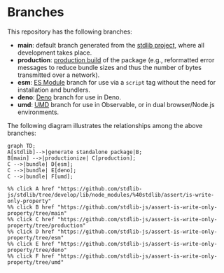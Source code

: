 <!--

@license Apache-2.0

Copyright (c) 2022 The Stdlib Authors.

Licensed under the Apache License, Version 2.0 (the "License");
you may not use this file except in compliance with the License.
You may obtain a copy of the License at

    http://www.apache.org/licenses/LICENSE-2.0

Unless required by applicable law or agreed to in writing, software
distributed under the License is distributed on an "AS IS" BASIS,
WITHOUT WARRANTIES OR CONDITIONS OF ANY KIND, either express or implied.
See the License for the specific language governing permissions and
limitations under the License.

-->

# Branches

This repository has the following branches:

-   **main**: default branch generated from the [stdlib project][stdlib-url], where all development takes place.
-   **production**: [production build][production-url] of the package (e.g., reformatted error messages to reduce bundle sizes and thus the number of bytes transmitted over a network).
-   **esm**: [ES Module][esm-url] branch for use via a `script` tag without the need for installation and bundlers.
-   **deno**: [Deno][deno-url] branch for use in Deno.
-   **umd**: [UMD][umd-url] branch for use in Observable, or in dual browser/Node.js environments.

The following diagram illustrates the relationships among the above branches:

```mermaid
graph TD;
A[stdlib]-->|generate standalone package|B;
B[main] -->|productionize| C[production];
C -->|bundle| D[esm];
C -->|bundle| E[deno];
C -->|bundle| F[umd];

%% click A href "https://github.com/stdlib-js/stdlib/tree/develop/lib/node_modules/%40stdlib/assert/is-write-only-property"
%% click B href "https://github.com/stdlib-js/assert-is-write-only-property/tree/main"
%% click C href "https://github.com/stdlib-js/assert-is-write-only-property/tree/production"
%% click D href "https://github.com/stdlib-js/assert-is-write-only-property/tree/esm"
%% click E href "https://github.com/stdlib-js/assert-is-write-only-property/tree/deno"
%% click F href "https://github.com/stdlib-js/assert-is-write-only-property/tree/umd"
```

[stdlib-url]: https://github.com/stdlib-js/stdlib/tree/develop/lib/node_modules/%40stdlib/assert/is-write-only-property
[production-url]: https://github.com/stdlib-js/assert-is-write-only-property/tree/production
[deno-url]: https://github.com/stdlib-js/assert-is-write-only-property/tree/deno
[umd-url]: https://github.com/stdlib-js/assert-is-write-only-property/tree/umd
[esm-url]: https://github.com/stdlib-js/assert-is-write-only-property/tree/esm
